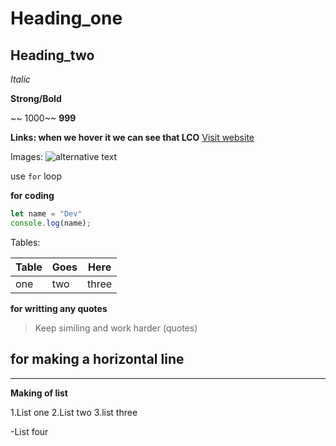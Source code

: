 # Heading_one
## Heading_two

_Italic_

**Strong/Bold**

~~ 1000~~ **999** 

**Links: when we hover it we can see that LCO**
[Visit website](https://learncodeonline.in "LCO") 

Images:
![alternative text](https://learncodeonline.in/mascot.png "LCO mascot")


use `for` loop


**for coding**

```javascript
let name = "Dev"
console.log(name);
```

Tables:

|Table|Goes|Here|
|--- |--- |--- |
|one |two |three |

**for writting any quotes**

>Keep similing and work harder (quotes)

**for making a horizontal line**
---
***

**Making of list**

1.List one
2.List two
3.list three

-List four


